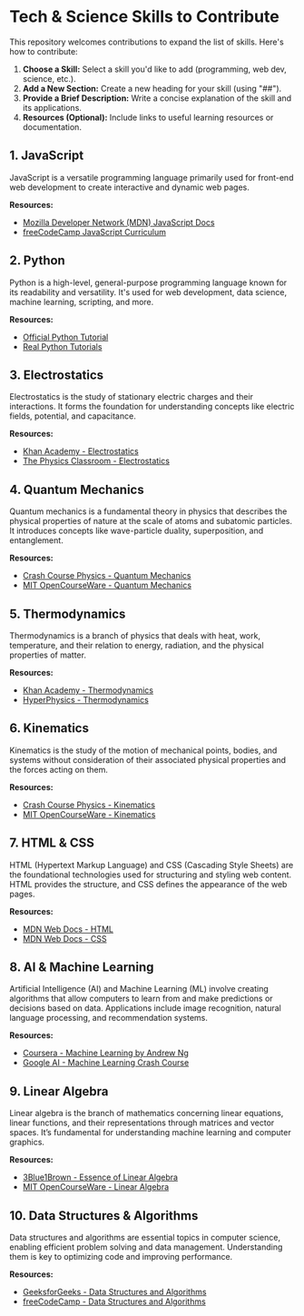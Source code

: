 # Tech & Science Skills to Contribute 

This repository welcomes contributions to expand the list of skills. Here's how to contribute:

1. **Choose a Skill:** Select a skill you'd like to add (programming, web dev, science, etc.).
2. **Add a New Section:** Create a new heading for your skill (using "##").
3. **Provide a Brief Description:** Write a concise explanation of the skill and its applications.
4. **Resources (Optional):** Include links to useful learning resources or documentation.


## 1. JavaScript

JavaScript is a versatile programming language primarily used for front-end web development to create interactive and dynamic web pages. 

**Resources:**
- [Mozilla Developer Network (MDN) JavaScript Docs](https://developer.mozilla.org/en-US/docs/Web/JavaScript)
- [freeCodeCamp JavaScript Curriculum](https://www.freecodecamp.org/learn/javascript-algorithms-and-data-structures/)

## 2. Python 

Python is a high-level, general-purpose programming language known for its readability and versatility. It's used for web development, data science, machine learning, scripting, and more.

**Resources:**
- [Official Python Tutorial](https://docs.python.org/3/tutorial/) 
- [Real Python Tutorials](https://realpython.com/)

## 3. Electrostatics

Electrostatics is the study of stationary electric charges and their interactions. It forms the foundation for understanding concepts like electric fields, potential, and capacitance.

**Resources:** 
- [Khan Academy - Electrostatics](https://www.khanacademy.org/science/physics/electric-charge-electric-force-and-voltage)
- [The Physics Classroom - Electrostatics](https://www.physicsclassroom.com/class/estatics)

## 4. Quantum Mechanics 

Quantum mechanics is a fundamental theory in physics that describes the physical properties of nature at the scale of atoms and subatomic particles. It introduces concepts like wave-particle duality, superposition, and entanglement. 

**Resources:**
- [Crash Course Physics - Quantum Mechanics](https://www.youtube.com/playlist?list=PL8dPuuaLjxdWh7kDudTA_8jY6L-mKn-Zc)
- [MIT OpenCourseWare - Quantum Mechanics](https://ocw.mit.edu/courses/physics/8-04-quantum-physics-i-spring-2013/)

## 5. Thermodynamics 

Thermodynamics is a branch of physics that deals with heat, work, temperature, and their relation to energy, radiation, and the physical properties of matter.

**Resources:**
- [Khan Academy - Thermodynamics](https://www.khanacademy.org/science/physics/thermodynamics)
- [HyperPhysics - Thermodynamics](http://hyperphysics.phy-astr.gsu.edu/hbase/thermo/thermo.html)

## 6. Kinematics

Kinematics is the study of the motion of mechanical points, bodies, and systems without consideration of their associated physical properties and the forces acting on them.

**Resources:**
- [Crash Course Physics - Kinematics](https://www.youtube.com/playlist?list=PL8dPuuaLjxdWh7kDudTA_8jY6L-mKn-Zc)
- [MIT OpenCourseWare - Kinematics](https://ocw.mit.edu/courses/physics/8-01-physics-i-classical-mechanics-fall-1999/)

## 7. HTML & CSS

HTML (Hypertext Markup Language) and CSS (Cascading Style Sheets) are the foundational technologies used for structuring and styling web content. HTML provides the structure, and CSS defines the appearance of the web pages.

**Resources:**
- [MDN Web Docs - HTML](https://developer.mozilla.org/en-US/docs/Web/HTML)
- [MDN Web Docs - CSS](https://developer.mozilla.org/en-US/docs/Web/CSS)

## 8. AI & Machine Learning

Artificial Intelligence (AI) and Machine Learning (ML) involve creating algorithms that allow computers to learn from and make predictions or decisions based on data. Applications include image recognition, natural language processing, and recommendation systems.

**Resources:**
- [Coursera - Machine Learning by Andrew Ng](https://www.coursera.org/learn/machine-learning)
- [Google AI - Machine Learning Crash Course](https://developers.google.com/machine-learning/crash-course)

## 9. Linear Algebra

Linear algebra is the branch of mathematics concerning linear equations, linear functions, and their representations through matrices and vector spaces. It’s fundamental for understanding machine learning and computer graphics.

**Resources:**
- [3Blue1Brown - Essence of Linear Algebra](https://www.youtube.com/playlist?list=PLZHQObOWTQDNU6R1_67000Dx_ZCJB-3pi)
- [MIT OpenCourseWare - Linear Algebra](https://ocw.mit.edu/courses/mathematics/18-06-linear-algebra-spring-2010/)

## 10. Data Structures & Algorithms

Data structures and algorithms are essential topics in computer science, enabling efficient problem solving and data management. Understanding them is key to optimizing code and improving performance.

**Resources:**
- [GeeksforGeeks - Data Structures and Algorithms](https://www.geeksforgeeks.org/data-structures/)
- [freeCodeCamp - Data Structures and Algorithms](https://www.freecodecamp.org/learn/)

